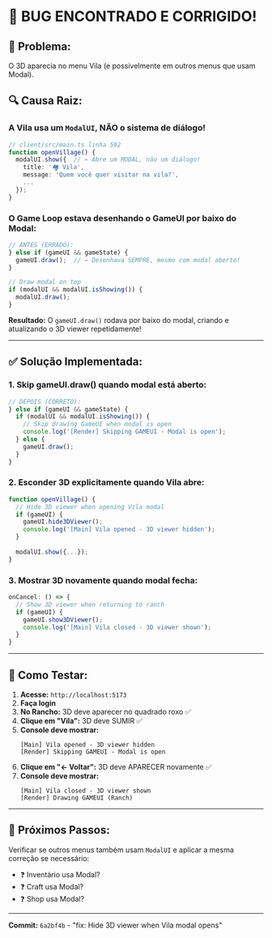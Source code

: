 # 🐛 BUG ENCONTRADO E CORRIGIDO!

## 🎯 Problema:
O 3D aparecia no menu Vila (e possivelmente em outros menus que usam Modal).

## 🔍 Causa Raiz:

### **A Vila usa um `ModalUI`, NÃO o sistema de diálogo!**

```typescript
// client/src/main.ts linha 592
function openVillage() {
  modalUI.show({  // ← Abre um MODAL, não um diálogo!
    title: '🏘️ Vila',
    message: 'Quem você quer visitar na vila?',
    ...
  });
}
```

### **O Game Loop estava desenhando o GameUI por baixo do Modal:**

```typescript
// ANTES (ERRADO):
} else if (gameUI && gameState) {
  gameUI.draw();  // ← Desenhava SEMPRE, mesmo com modal aberto!
}

// Draw modal on top
if (modalUI && modalUI.isShowing()) {
  modalUI.draw();
}
```

**Resultado:** O `gameUI.draw()` rodava por baixo do modal, criando e atualizando o 3D viewer repetidamente!

---

## ✅ Solução Implementada:

### **1. Skip gameUI.draw() quando modal está aberto:**

```typescript
// DEPOIS (CORRETO):
} else if (gameUI && gameState) {
  if (modalUI && modalUI.isShowing()) {
    // Skip drawing GameUI when modal is open
    console.log('[Render] Skipping GAMEUI - Modal is open');
  } else {
    gameUI.draw();
  }
}
```

### **2. Esconder 3D explicitamente quando Vila abre:**

```typescript
function openVillage() {
  // Hide 3D viewer when opening Vila modal
  if (gameUI) {
    gameUI.hide3DViewer();
    console.log('[Main] Vila opened - 3D viewer hidden');
  }
  
  modalUI.show({...});
}
```

### **3. Mostrar 3D novamente quando modal fecha:**

```typescript
onCancel: () => {
  // Show 3D viewer when returning to ranch
  if (gameUI) {
    gameUI.show3DViewer();
    console.log('[Main] Vila closed - 3D viewer shown');
  }
}
```

---

## 🧪 Como Testar:

1. **Acesse:** `http://localhost:5173`
2. **Faça login**
3. **No Rancho:** 3D deve aparecer no quadrado roxo ✅
4. **Clique em "Vila":** 3D deve SUMIR ✅
5. **Console deve mostrar:**
   ```
   [Main] Vila opened - 3D viewer hidden
   [Render] Skipping GAMEUI - Modal is open
   ```
6. **Clique em "← Voltar":** 3D deve APARECER novamente ✅
7. **Console deve mostrar:**
   ```
   [Main] Vila closed - 3D viewer shown
   [Render] Drawing GAMEUI (Ranch)
   ```

---

## 🔄 Próximos Passos:

Verificar se outros menus também usam `ModalUI` e aplicar a mesma correção se necessário:
- ❓ Inventário usa Modal?
- ❓ Craft usa Modal?
- ❓ Shop usa Modal?

---

**Commit:** `6a2bf4b` - "fix: Hide 3D viewer when Vila modal opens"

